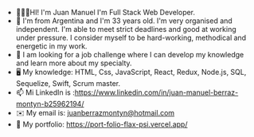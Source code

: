 - 👨🏻‍💻HI! I'm Juan Manuel I'm Full Stack Web Developer.
- 🚀 I'm from Argentina and I'm 33 years old. I'm very organised and independent. 
   I'm able to meet strict deadlines and good at working under pressure. 
   I consider myself to be hard-working, methodical and energetic in my work.
- 🔎 I am looking for a job challenge where I can develop my knowledge and learn more about my specialty.
- 🖥️ My knowledge: HTML, Css, JavaScript, React, Redux, Node.js, SQL, Sequelize, Swift, Scrum master.
- 📫 Mi LinkedIn is :https://www.linkedin.com/in/juan-manuel-berraz-montyn-b25962194/
- ✉️ My email is: juanberrazmontyn@hotmail.com
- 💼 My portfolio: https://port-folio-flax-psi.vercel.app/

<!---
Come and see my repository ⚜️⚜️
--->

